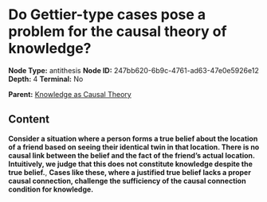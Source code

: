 # Do Gettier-type cases pose a problem for the causal theory of knowledge?

**Node Type:** antithesis
**Node ID:** 247bb620-6b9c-4761-ad63-47e0e5926e12
**Depth:** 4
**Terminal:** No

**Parent:** [Knowledge as Causal Theory](knowledge-as-causal-theory-synthesis-0464f163-f3b8-4866-a3a6-cfa9cb96e27a.md)

## Content

**Consider a situation where a person forms a true belief about the location of a friend based on seeing their identical twin in that location. There is no causal link between the belief and the fact of the friend’s actual location. Intuitively, we judge that this does not constitute knowledge despite the true belief.**, **Cases like these, where a justified true belief lacks a proper causal connection, challenge the sufficiency of the causal connection condition for knowledge.**
